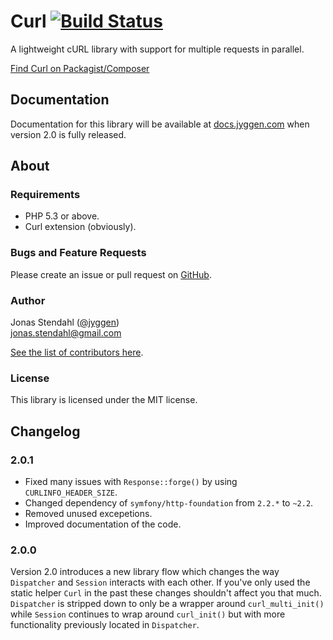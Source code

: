 # Curl [![Build Status](https://secure.travis-ci.org/jyggen/curl.png?branch=master)](https://travis-ci.org/jyggen/curl)

A lightweight cURL library with support for multiple requests in parallel.

[Find Curl on Packagist/Composer](https://packagist.org/packages/jyggen/curl)

## Documentation

Documentation for this library will be available at [docs.jyggen.com](http://docs.jyggen.com/curl) when version 2.0 is fully released.

## About

### Requirements

* PHP 5.3 or above.
* Curl extension (obviously).

### Bugs and Feature Requests

Please create an issue or pull request on [GitHub](https://github.com/jyggen/curl).

### Author

Jonas Stendahl ([@jyggen](http://twitter.com/jyggen))  
jonas.stendahl@gmail.com

[See the list of contributors here](https://github.com/jyggen/curl/contributors).

### License

This library is licensed under the MIT license.


## Changelog

### 2.0.1

* Fixed many issues with `Response::forge()` by using `CURLINFO_HEADER_SIZE`.
* Changed dependency of `symfony/http-foundation` from `2.2.*` to `~2.2`.
* Removed unused excepetions.
* Improved documentation of the code.

### 2.0.0

Version 2.0 introduces a new library flow which changes the way `Dispatcher` and `Session` interacts with each other. If you've only used the static helper `Curl` in the past these changes shouldn't affect you that much. `Dispatcher` is stripped down to only be a wrapper around `curl_multi_init()` while `Session` continues to wrap around `curl_init()` but with more functionality previously located in `Dispatcher`.
